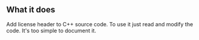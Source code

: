 ## What it does

Add license header to C++ source code.
To use it just read and modify the code. It's too simple to document it.